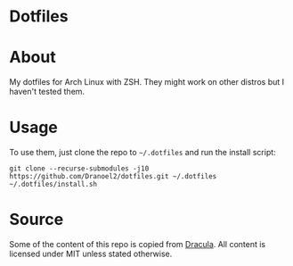 # Dotfiles
# About
My dotfiles for Arch Linux with ZSH. They might work on other distros but I haven't tested them.

# Usage
To use them, just clone the repo to `~/.dotfiles` and run the install script:
```
git clone --recurse-submodules -j10 https://github.com/Dranoel2/dotfiles.git ~/.dotfiles
~/.dotfiles/install.sh
```
# Source
Some of the content of this repo is copied from [Dracula](https://github.com/dracula).
All content is licensed under MIT unless stated otherwise.
